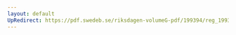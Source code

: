```yaml
---
layout: default
UpRedirect: https://pdf.swedeb.se/riksdagen-volumeG-pdf/199394/reg_199394/reg_199394_0063.pdf
---
```

